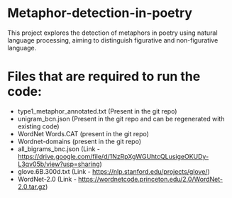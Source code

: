 # Metaphor-detection-in-poetry
This project explores the detection of metaphors in poetry using natural language processing, aiming to distinguish figurative and non-figurative language. 

# Files that are required to run the code:
- type1_metaphor_annotated.txt (Present in the git repo)
- unigram_bcn.json (Present in the git repo and can be regenerated with existing code)
- WordNet Words.CAT (present in the git repo)
- Wordnet-domains (present in the git repo)
- all_bigrams_bnc.json (Link - https://drive.google.com/file/d/1NzRpXgWGUhtcQLusigeOKUDy-L3qv05b/view?usp=sharing)
- glove.6B.300d.txt (Link - https://nlp.stanford.edu/projects/glove/)
- WordNet-2.0 (Link - https://wordnetcode.princeton.edu/2.0/WordNet-2.0.tar.gz)